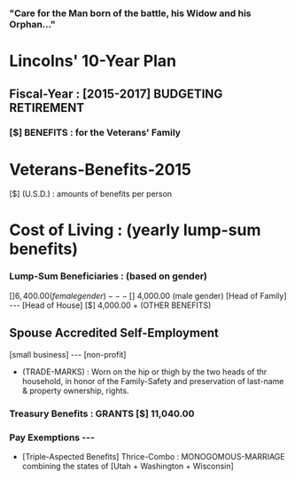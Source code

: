 ### "Care for the Man born of the battle, his Widow and his Orphan..."
# Lincolns' 10-Year Plan

## Fiscal-Year : [2015-2017] BUDGETING RETIREMENT
### [$] BENEFITS : for the Veterans' Family


# Veterans-Benefits-2015
[$] (U.S.D.) : amounts of benefits per person

# Cost of Living : (yearly lump-sum benefits)
### Lump-Sum Beneficiaries : (based on gender)
[$] 6,400.00 (female gender) --- [$] 4,000.00 (male gender)
   [Head of Family] --- [Head of House]
   [$] 4,000.00 + (OTHER BENEFITS)
## Spouse Accredited Self-Employment
 [small business] --- [non-profit]
 * (TRADE-MARKS) : Worn on the hip or thigh by the two heads of thr household, in honor of the Family-Safety and preservation of last-name & property ownership, rights.

### Treasury Benefits : GRANTS [$] 11,040.00

### Pay Exemptions ---

* [Triple-Aspected Benefits] Thrice-Combo : MONOGOMOUS-MARRIAGE 
combining the states of [Utah + Washington + Wisconsin] 
